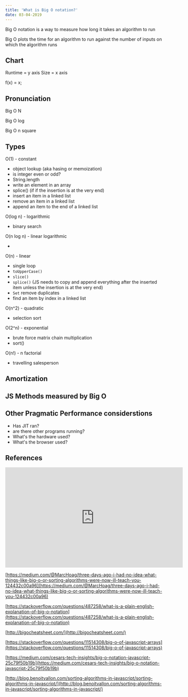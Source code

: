 ```yaml
---
title: 'What is Big O notation?'
date: 03-04-2019
---
```


Big O notation is a way to measure how long it takes an algorithm to run

Big O plots the time for an algorithm to run against the number of inputs on which the algorithm runs

## Chart

Runtime = y axis
Size = x axis

f(x) = x;

## Pronunciation

Big O N

Big O log

Big O n square

## Types

O(1) - constant

- object lookup (aka hasing or memoization)
- is integer even or odd?
- String.length
- write an element in an array
- splice() (if if the insertion is at the very end)
- insert an item in a linked list
- remove an item in a linked list
- append an item to the end of a linked list

O(log n) - logarithmic

- binary search

O(n log n) - linear logarithmic

-

O(n) - linear

- single loop
- `toUpperCase()`
- `slice()`
- `splice()` (JS needs to copy and append everything after the inserted item unless the insertion is at the very end)
- `Set` remove duplicates
- find an item by index in a linked list

O(n^2) - quadratic

- selection sort

O(2^n) - exponential

- brute force matrix chain multiplication
- sort()

O(n!) - n factorial

- travelling salesperson


## Amortization


## JS Methods measured by Big O



## Other Pragmatic Performance considerstions

- Has JIT ran?
- are there other programs running?
- What's the hardware used?
- What's the browser used?

## References

<iframe width="560" height="315" src="https://www.youtube.com/embed/KatlvCFHPRo" frameborder="0" allow="accelerometer; autoplay; encrypted-media; gyroscope; picture-in-picture" allowfullscreen></iframe>

[https://medium.com/@MarcHoag/three-days-ago-i-had-no-idea-what-things-like-big-o-or-sorting-algorithms-were-now-ill-teach-you-124432c00a96](https://medium.com/@MarcHoag/three-days-ago-i-had-no-idea-what-things-like-big-o-or-sorting-algorithms-were-now-ill-teach-you-124432c00a96)

[https://stackoverflow.com/questions/487258/what-is-a-plain-english-explanation-of-big-o-notation](https://stackoverflow.com/questions/487258/what-is-a-plain-english-explanation-of-big-o-notation)

[http://bigocheatsheet.com/](http://bigocheatsheet.com/)

[https://stackoverflow.com/questions/11514308/big-o-of-javascript-arrays](https://stackoverflow.com/questions/11514308/big-o-of-javascript-arrays)

[https://medium.com/cesars-tech-insights/big-o-notation-javascript-25c79f50b19b](https://medium.com/cesars-tech-insights/big-o-notation-javascript-25c79f50b19b)

[http://blog.benoitvallon.com/sorting-algorithms-in-javascript/sorting-algorithms-in-javascript/](http://blog.benoitvallon.com/sorting-algorithms-in-javascript/sorting-algorithms-in-javascript/)